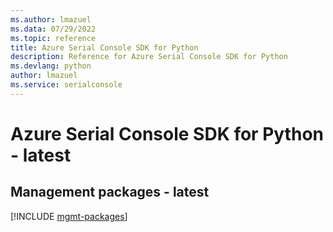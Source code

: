 ```yaml
---
ms.author: lmazuel
ms.data: 07/29/2022
ms.topic: reference
title: Azure Serial Console SDK for Python
description: Reference for Azure Serial Console SDK for Python
ms.devlang: python
author: lmazuel
ms.service: serialconsole
---
```

# Azure Serial Console SDK for Python - latest

## Management packages - latest
[!INCLUDE [mgmt-packages](serial-console-mgmt-index.md)]